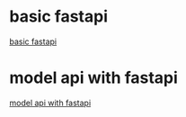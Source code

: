 # basic fastapi

[basic fastapi](https://github.com/hyeonDD/aiffel/tree/main/26_mlops/04day/submit/part05)

# model api with fastapi

[model api with fastapi](https://github.com/hyeonDD/aiffel/tree/main/26_mlops/04day/submit/part06)
